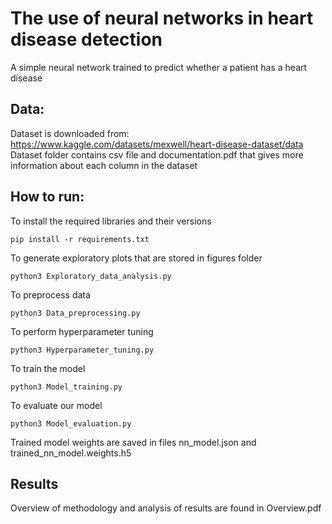  # The use of neural networks in heart disease detection
 A simple neural network trained to predict whether a patient has a heart disease

 ## Data:
 Dataset is downloaded from: https://www.kaggle.com/datasets/mexwell/heart-disease-dataset/data
 Dataset folder contains csv file and documentation.pdf that gives more information about each column in the dataset

 ## How to run:
     
To install the required libraries and their versions

    pip install -r requirements.txt
    
To generate exploratory plots that are stored in figures folder

    python3 Exploratory_data_analysis.py

To preprocess data

    python3 Data_preprocessing.py

To perform hyperparameter tuning

    python3 Hyperparameter_tuning.py
 
To train the model 

    python3 Model_training.py

To evaluate our model 

    python3 Model_evaluation.py

Trained model weights are saved in files nn_model.json and trained_nn_model.weights.h5

## Results
Overview of methodology and analysis of results are found in Overview.pdf

